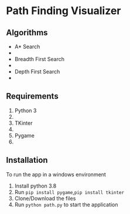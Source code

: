 # Path Finding Visualizer

## Algorithms
<ul>
    <li>A* Search<li>
    <li> Breadth First Search<li>
    <li> Depth First Search<li>
</ul>

## Requirements
<ol>
    <li>Python 3<li>
    <li>TKinter<li>
    <li>Pygame<li>
</ol>

## Installation
To run the app in a  windows environment
 1. Install python 3.8
 2. Run ```pip install pygame```,```pip install tkinter```
 3. Clone/Download the files
 4. Run ```python path.py``` to start the application

